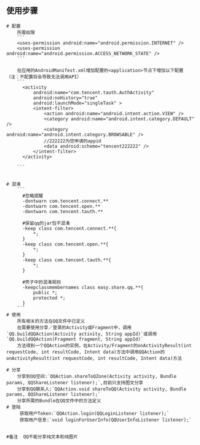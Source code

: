 
## 使用步骤
    # 配置
        所需权限
        ```
        <uses-permission android:name="android.permission.INTERNET" />
        <uses-permission android:name="android.permission.ACCESS_NETWORK_STATE" />
        ```

        在应用的AndroidManifest.xml增加配置的<application>节点下增加以下配置（注：不配置将会导致无法调用API）
        ```
          <activity
              android:name="com.tencent.tauth.AuthActivity"
              android:noHistory="true"
              android:launchMode="singleTask" >
              <intent-filter>
                  <action android:name="android.intent.action.VIEW" />
                  <category android:name="android.intent.category.DEFAULT" />
                  <category android:name="android.intent.category.BROWSABLE" />
                  //222222为您申请的appid
                  <data android:scheme="tencent222222" />
              </intent-filter>
          </activity>

        ```


    # 混淆
        ```
          #忽略提醒
          -dontwarn com.tencent.connect.**
          -dontwarn com.tencent.open.**
          -dontwarn com.tencent.tauth.**

          #保留qq的jar包不混淆
          -keep class com.tencent.connect.**{
              *;
          }
          -keep class com.tencent.open.**{
              *;
          }
          -keep class com.tencent.tauth.**{
              *;
          }

          #壳子中的混淆规则
          -keepclassmembernames class easy.share.qq.**{
              public *;
              protected *;
          }
        ```
    # 使用
        所有相关的方法在QQ文件中已定义
        在需要使用分享／登录的Activity或Fragment中，调用`QQ.buildQQAction(Activity activity, String appId)`或调用`QQ.buildQQAction(Fragment fragment, String appId)`
        方法得到一个QQAction的实例，在Activity/Fragment的onActivityResult(int requestCode, int resultCode, Intent data)方法中调用QQAction的onActivityResult(int requestCode, int resultCode, Intent data)方法

    # 分享
        分享到QQ空间:`QQAction.shareToQZone(Activity activity, Bundle params, QQShareListener listener);`,目前只支持图文分享
        分享到QQ联系人:`QQAction.void shareToQQ(Activity activity, Bundle params, QQShareListener listener);`
        分享所需的Bundle在QQ文件中的方法定义
    # 登陆
         获取用户Token:`QQAction.login(QQLoginListener listener);`
         获取用户信息:`void loginForUserInfo(QQUserInfoListener listener);`


    #备注  QQ不能分享纯文本和纯图片